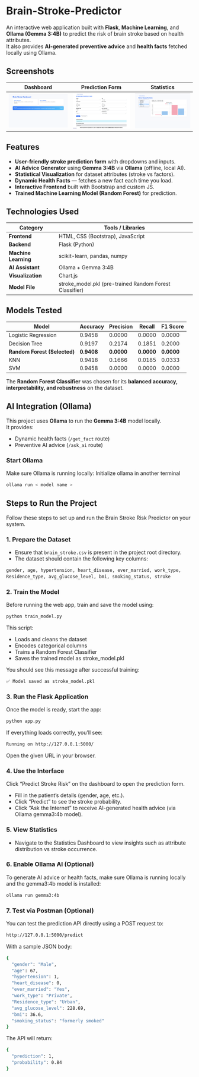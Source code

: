 # Brain-Stroke-Predictor

An interactive web application built with **Flask**, **Machine Learning**, and **Ollama (Gemma 3:4B)** to predict the risk of brain stroke based on health attributes.  
It also provides **AI-generated preventive advice** and **health facts** fetched locally using Ollama.

## Screenshots

| Dashboard | Prediction Form | Statistics |
|------------|------------------|-------------|
| ![Dashboard Screenshot](assets/dashboard.png) | ![Form Screenshot](assets/form.png) | ![Statistics Screenshot](assets/statistics.png) |

## Features

- **User-friendly stroke prediction form** with dropdowns and inputs.
- **AI Advice Generator** using **Gemma 3:4B** via **Ollama** (offline, local AI).
- **Statistical Visualization** for dataset attributes (stroke vs factors).
- **Dynamic Health Facts** — fetches a new fact each time you load.
- **Interactive Frontend** built with Bootstrap and custom JS.
- **Trained Machine Learning Model (Random Forest)** for prediction.

## Technologies Used

| Category | Tools / Libraries |
|-----------|-------------------|
| **Frontend** | HTML, CSS (Bootstrap), JavaScript |
| **Backend** | Flask (Python) |
| **Machine Learning** | scikit-learn, pandas, numpy |
| **AI Assistant** | Ollama + Gemma 3:4B |
| **Visualization** | Chart.js |
| **Model File** | stroke_model.pkl (pre-trained Random Forest Classifier) |

## Models Tested

| Model | Accuracy | Precision | Recall | F1 Score |
|--------|-----------|------------|---------|-----------|
| Logistic Regression | 0.9458 | 0.0000 | 0.0000 | 0.0000 |
| Decision Tree | 0.9197 | 0.2174 | 0.1851 | 0.2000 |
| **Random Forest (Selected)** | **0.9408** | **0.0000** | **0.0000** | **0.0000** |
| KNN | 0.9418 | 0.1666 | 0.0185 | 0.0333 |
| SVM | 0.9458 | 0.0000 | 0.0000 | 0.0000 |

The **Random Forest Classifier** was chosen for its **balanced accuracy, interpretability, and robustness** on the dataset.

## AI Integration (Ollama)

This project uses **Ollama** to run the **Gemma 3:4B** model locally.  
It provides:
- Dynamic health facts (`/get_fact` route)
- Preventive AI advice (`/ask_ai` route)

### Start Ollama
Make sure Ollama is running locally:
Initialize ollama in another terminal
```bash
ollama run < model name >
```

## Steps to Run the Project

Follow these steps to set up and run the Brain Stroke Risk Predictor on your system.

### 1. Prepare the Dataset
- Ensure that `brain_stroke.csv` is present in the project root directory.  
- The dataset should contain the following key columns:

```bash
gender, age, hypertension, heart_disease, ever_married, work_type,
Residence_type, avg_glucose_level, bmi, smoking_status, stroke
```

### 2. Train the Model
Before running the web app, train and save the model using:
```bash
python train_model.py
```

This script:
- Loads and cleans the dataset
- Encodes categorical columns
- Trains a Random Forest Classifier
- Saves the trained model as stroke_model.pkl

You should see this message after successful training:

```bash
✅ Model saved as stroke_model.pkl
```

### 3. Run the Flask Application
Once the model is ready, start the app:
```bash
python app.py
```

If everything loads correctly, you’ll see:

```bash
Running on http://127.0.0.1:5000/
```

Open the given URL in your browser.

### 4. Use the Interface

Click “Predict Stroke Risk” on the dashboard to open the prediction form.
- Fill in the patient’s details (gender, age, etc.).
- Click “Predict” to see the stroke probability.
- Click “Ask the Internet” to receive AI-generated health advice (via Ollama gemma3:4b model).

### 5. View Statistics
- Navigate to the Statistics Dashboard to view insights such as attribute distribution vs stroke occurrence.

### 6. Enable Ollama AI (Optional)
To generate AI advice or health facts, make sure Ollama is running locally and the gemma3:4b model is installed:

```bash
ollama run gemma3:4b
```

### 7. Test via Postman (Optional)
You can test the prediction API directly using a POST request to:

```bash
http://127.0.0.1:5000/predict
```

With a sample JSON body:

```bash
{
  "gender": "Male",
  "age": 67,
  "hypertension": 1,
  "heart_disease": 0,
  "ever_married": "Yes",
  "work_type": "Private",
  "Residence_type": "Urban",
  "avg_glucose_level": 228.69,
  "bmi": 36.6,
  "smoking_status": "formerly smoked"
}
```
The API will return:
```bash
{
  "prediction": 1,
  "probability": 0.84
}
```

